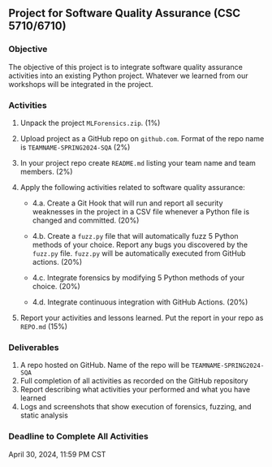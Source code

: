 ## Project for Software Quality Assurance (CSC 5710/6710) 

### Objective 

The objective of this project is to integrate software quality assurance activities into an existing Python project. Whatever we learned from our workshops will be integrated in the project. 

### Activities 

1. Unpack the project `MLForensics.zip`. (1%)
2. Upload project as a GitHub repo on `github.com`. Format of the repo name is `TEAMNAME-SPRING2024-SQA`  (2%)
3. In your project repo create `README.md` listing your team name and team members. (2%)
4. Apply the following activities related to software quality assurance:

   - 4.a. Create a Git Hook that will run and report all security weaknesses in the project in a CSV file whenever a Python file is changed and committed. (20%)

   - 4.b. Create a `fuzz.py` file that will automatically fuzz 5 Python methods of your choice. Report any bugs you discovered by the `fuzz.py` file. `fuzz.py` will be automatically executed from GitHub actions. (20%)

   - 4.c. Integrate forensics by modifying 5 Python methods of your choice. (20%)

   - 4.d. Integrate continuous integration with GitHub Actions. (20%)   

5. Report your activities and lessons learned. Put the report in your repo as `REPO.md` (15%)   


### Deliverables 

1. A repo hosted on GitHub. Name of the repo will be `TEAMNAME-SPRING2024-SQA` 
2. Full completion of all activities as recorded on the GitHub repository 
3. Report describing what activities your performed and what you have learned 
4. Logs and screenshots that show execution of forensics, fuzzing, and static analysis 

### Deadline to Complete All Activities 

April 30, 2024, 11:59 PM CST
